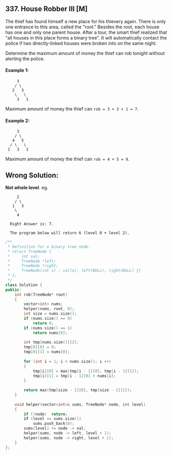 ## 337. House Robber III [M]
The thief has found himself a new place for his thievery again. There is only one entrance to this area, called the "root." Besides the root, each house has one and only one parent house. After a tour, the smart thief realized that "all houses in this place forms a binary tree". It will automatically contact the police if two directly-linked houses were broken into on the same night.

Determine the maximum amount of money the thief can rob tonight without alerting the police.   

#### Example 1:
```
     3
    / \
   2   3
    \   \ 
     3   1
```
Maximum amount of money the thief can `rob = 3 + 3 + 1 = 7`.
#### Example 2:
```
     3
    / \
   4   5
  / \   \ 
 1   3   1
```
Maximum amount of money the thief can `rob = 4 + 5 = 9`.


## Wrong Solution:
  **Not whole level**.
eg.
```
     2
    / \
   1   3
    \    
     4
     
  Right Answer is: 7.
     
  The program below will return 6 (level 0 + level 2).
```
```c++
/**
 * Definition for a binary tree node.
 * struct TreeNode {
 *     int val;
 *     TreeNode *left;
 *     TreeNode *right;
 *     TreeNode(int x) : val(x), left(NULL), right(NULL) {}
 * };
 */
class Solution {
public:
    int rob(TreeNode* root) 
    {
        vector<int> nums;
        helper(nums, root, 0);
        int size = nums.size();
        if (nums.size() == 0)
            return 0;       
        if (nums.size() == 1)
            return nums[0];
            
        int tmp[nums.size()][2];
        tmp[0][0] = 0;
        tmp[0][1] = nums[0];
        
        for (int i = 1; i < nums.size(); i ++)
        {
            tmp[i][0] = max(tmp[i - 1][0], tmp[i - 1][1]);
            tmp[i][1] = tmp[i - 1][0] + nums[i];
        }
        
        return max(tmp[size - 1][0], tmp[size - 1][1]);
    }
    
    void helper(vector<int>& sums, TreeNode* node, int level)
    {
        if (!node)  return;
        if (level == sums.size())
            sums.push_back(0);
        sums[level] += node -> val;
        helper(sums, node -> left, level + 1);
        helper(sums, node -> right, level + 1);
    }
};
```
